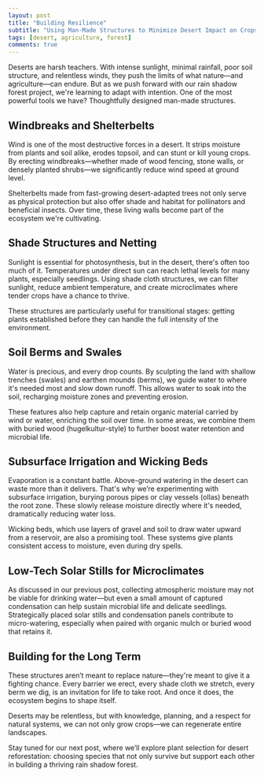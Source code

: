 ```yaml
---
layout: post
title: "Building Resilience"
subtitle: "Using Man-Made Structures to Minimize Desert Impact on Crops"
tags: [desert, agriculture, forest]
comments: true
---
```


Deserts are harsh teachers. With intense sunlight, minimal rainfall, poor soil structure, and relentless winds, they push the limits of what nature—and agriculture—can endure. But as we push forward with our rain shadow forest project, we're learning to adapt with intention. One of the most powerful tools we have? Thoughtfully designed man-made structures.

## Windbreaks and Shelterbelts

Wind is one of the most destructive forces in a desert. It strips moisture from plants and soil alike, erodes topsoil, and can stunt or kill young crops. By erecting windbreaks—whether made of wood fencing, stone walls, or densely planted shrubs—we significantly reduce wind speed at ground level.

Shelterbelts made from fast-growing desert-adapted trees not only serve as physical protection but also offer shade and habitat for pollinators and beneficial insects. Over time, these living walls become part of the ecosystem we're cultivating.

## Shade Structures and Netting

Sunlight is essential for photosynthesis, but in the desert, there's often too much of it. Temperatures under direct sun can reach lethal levels for many plants, especially seedlings. Using shade cloth structures, we can filter sunlight, reduce ambient temperature, and create microclimates where tender crops have a chance to thrive.

These structures are particularly useful for transitional stages: getting plants established before they can handle the full intensity of the environment.

## Soil Berms and Swales

Water is precious, and every drop counts. By sculpting the land with shallow trenches (swales) and earthen mounds (berms), we guide water to where it's needed most and slow down runoff. This allows water to soak into the soil, recharging moisture zones and preventing erosion.

These features also help capture and retain organic material carried by wind or water, enriching the soil over time. In some areas, we combine them with buried wood (hugelkultur-style) to further boost water retention and microbial life.

## Subsurface Irrigation and Wicking Beds

Evaporation is a constant battle. Above-ground watering in the desert can waste more than it delivers. That's why we’re experimenting with subsurface irrigation, burying porous pipes or clay vessels (ollas) beneath the root zone. These slowly release moisture directly where it's needed, dramatically reducing water loss.

Wicking beds, which use layers of gravel and soil to draw water upward from a reservoir, are also a promising tool. These systems give plants consistent access to moisture, even during dry spells.

## Low-Tech Solar Stills for Microclimates

As discussed in our previous post, collecting atmospheric moisture may not be viable for drinking water—but even a small amount of captured condensation can help sustain microbial life and delicate seedlings. Strategically placed solar stills and condensation panels contribute to micro-watering, especially when paired with organic mulch or buried wood that retains it.

## Building for the Long Term

These structures aren’t meant to replace nature—they're meant to give it a fighting chance. Every barrier we erect, every shade cloth we stretch, every berm we dig, is an invitation for life to take root. And once it does, the ecosystem begins to shape itself.

Deserts may be relentless, but with knowledge, planning, and a respect for natural systems, we can not only grow crops—we can regenerate entire landscapes.

Stay tuned for our next post, where we’ll explore plant selection for desert reforestation: choosing species that not only survive but support each other in building a thriving rain shadow forest.
